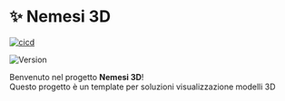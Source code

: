 # ✨ Nemesi 3D

[![cicd](https://github.com/RiccardLinBID/nemesi-template/actions/workflows/main.yml/badge.svg?branch=main)](https://github.com/RiccardLinBID/nemesi-template/actions/workflows/main.yml)

![Version](https://img.shields.io/github/v/release/RiccardLinBID/nemesi-template?sort=semver&label=release)


Benvenuto nel progetto **Nemesi 3D**!  
Questo progetto è un template per soluzioni visualizzazione modelli 3D 
